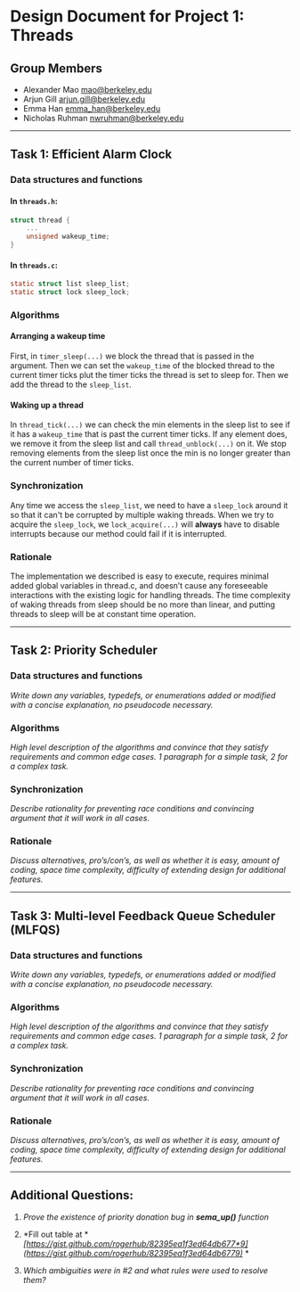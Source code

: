 ﻿Design Document for Project 1: Threads
======================================

## Group Members

* Alexander Mao <mao@berkeley.edu>
* Arjun Gill <arjun.gill@berkeley.edu>
* Emma Han <emma_han@berkeley.edu>
* Nicholas Ruhman <nwruhman@berkeley.edu>

---

## Task 1: Efficient Alarm Clock

### Data structures and functions

#### In `threads.h`:
```C
struct thread {
    ...
    unsigned wakeup_time;
}
```
#### In `threads.c`:
```C
static struct list sleep_list;
static struct lock sleep_lock;
```

### Algorithms

#### Arranging a wakeup time
First, in `timer_sleep(...)` we block the thread that is passed in the argument.  Then we can set the  `wakeup_time` of the blocked thread to the current timer ticks plut the timer ticks the thread is set to sleep for.  Then we add the thread to the  `sleep_list`.

#### Waking up a thread
In `thread_tick(...)` we can check the min elements in the sleep list to see if it has a `wakeup_time` that is past the current timer ticks.  If any element does, we remove it from the sleep list and call `thread_unblock(...)` on it.  We stop removing elements from the sleep list once the min is no longer greater than the current number of timer ticks.

### Synchronization

Any time we access the `sleep_list`, we need to have a `sleep_lock` around it so that it can't be corrupted by multiple waking threads.  When we try to acquire the `sleep_lock`, we `lock_acquire(...)` will **always** have to disable interrupts because our method could fail if it is interrupted.

### Rationale

The implementation we described is easy to execute, requires minimal added global variables in thread.c, and doesn’t cause any foreseeable interactions with the existing logic for handling threads.  The time complexity of waking threads from sleep should be no more than linear, and putting threads to sleep will be at constant time operation.

---

## Task 2: Priority Scheduler

### Data structures and functions

*Write down any variables, typedefs, or enumerations added or modified with a concise explanation, no pseudocode necessary.*

### Algorithms

*High level description of the algorithms and convince that they satisfy requirements and common edge cases. 1 paragraph for a simple task, 2 for a complex task.*

### Synchronization

*Describe rationality for preventing race conditions and convincing argument that it will work in all cases.*

### Rationale

*Discuss alternatives, pro’s/con’s, as well as whether it is easy, amount of coding, space time complexity, difficulty of extending design for additional features.*

---

## Task 3: Multi-level Feedback Queue Scheduler (MLFQS)

### Data structures and functions

*Write down any variables, typedefs, or enumerations added or modified with a concise explanation, no pseudocode necessary.*

### Algorithms

*High level description of the algorithms and convince that they satisfy requirements and common edge cases. 1 paragraph for a simple task, 2 for a complex task.*

### Synchronization

*Describe rationality for preventing race conditions and convincing argument that it will work in all cases.*

### Rationale

*Discuss alternatives, pro’s/con’s, as well as whether it is easy, amount of coding, space time complexity, difficulty of extending design for additional features.*

---

## Additional Questions:

1. *Prove the existence of priority donation bug in ***_sema_up()_*** function*

2. *Fill out table at **[https://gist.github.com/rogerhub/82395ea1f3ed64db677*9](https://gist.github.com/rogerhub/82395ea1f3ed64db6779)* *

3. *Which ambiguities were in #2 and what rules were used to resolve them?*

